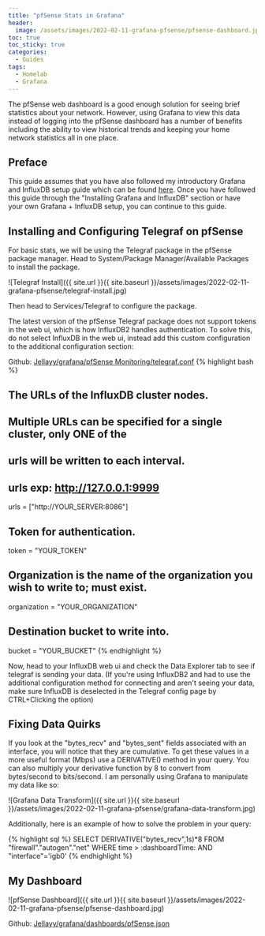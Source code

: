 ```yaml
---
title: "pfSense Stats in Grafana"
header:
  image: /assets/images/2022-02-11-grafana-pfsense/pfsense-dashboard.jpg
toc: true
toc_sticky: true
categories:
  - Guides
tags:
  - Homelab
  - Grafana
---
```


The pfSense web dashboard is a good enough solution for seeing brief statistics about your network. However, using Grafana to view this data instead of logging into the pfSense dashboard has a number of benefits including the ability to view historical trends and keeping your home network statistics all in one place.

## Preface

This guide assumes that you have also followed my introductory Grafana and InfluxDB setup guide which can be found [here](https://blog.alhuff.com/grafana/). Once you have followed this guide through the "Installing Grafana and InfluxDB" section or have your own Grafana + InfluxDB setup, you can continue to this guide.

## Installing and Configuring Telegraf on pfSense

For basic stats, we will be using the Telegraf package in the pfSense package manager. Head to System/Package Manager/Available Packages to install the package.

![Telegraf Install]({{ site.url }}{{ site.baseurl }}/assets/images/2022-02-11-grafana-pfsense/telegraf-install.jpg)

Then head to Services/Telegraf to configure the package.

The latest version of the pfSense Telegraf package does not support tokens in the web ui, which is how InfluxDB2 handles authentication. To solve this, do not select InfluxDB in the web ui, instead add this custom configuration to the additional configuration section:

Github: [Jellayy/grafana/pfSense Monitoring/telegraf.conf](https://github.com/Jellayy/grafana/blob/master/docker-compose.yml)
{% highlight bash %}
## The URLs of the InfluxDB cluster nodes.
##
## Multiple URLs can be specified for a single cluster, only ONE of the
## urls will be written to each interval.
## urls exp: http://127.0.0.1:9999
urls = ["http://YOUR_SERVER:8086"]

## Token for authentication.
token = "YOUR_TOKEN"

## Organization is the name of the organization you wish to write to; must exist.
organization = "YOUR_ORGANIZATION"

## Destination bucket to write into.
bucket = "YOUR_BUCKET"
{% endhighlight %}

Now, head to your InfluxDB web ui and check the Data Explorer tab to see if telegraf is sending your data. (If you're using InfluxDB2 and had to use the additional configuration method for connecting and aren't seeing your data, make sure InfluxDB is deselected in the Telegraf config page by CTRL+Clicking the option)

## Fixing Data Quirks

If you look at the "bytes_recv" and "bytes_sent" fields associated with an interface, you will notice that they are cumulative. To get these values in a more useful format (Mbps) use a DERIVATIVE() method in your query. You can also multiply your derivative function by 8 to convert from bytes/second to bits/second. I am personally using Grafana to manipulate my data like so:

![Grafana Data Transform]({{ site.url }}{{ site.baseurl }}/assets/images/2022-02-11-grafana-pfsense/grafana-data-transform.jpg)

Additionally, here is an example of how to solve the problem in your query:

{% highlight sql %}
SELECT DERIVATIVE("bytes_recv",1s)*8 FROM "firewall"."autogen"."net" WHERE time > :dashboardTime: AND "interface"='igb0'
{% endhighlight %}

## My Dashboard

![pfSense Dashboard]({{ site.url }}{{ site.baseurl }}/assets/images/2022-02-11-grafana-pfsense/pfsense-dashboard.jpg)

Github: [Jellayy/grafana/dashboards/pfSense.json](https://github.com/Jellayy/grafana/blob/master/dashboards/pfSense.json)